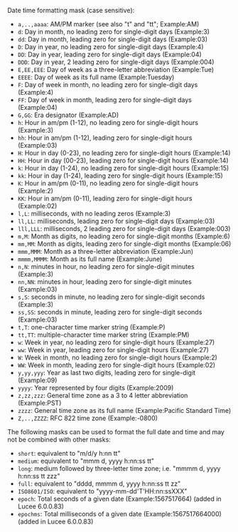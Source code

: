 Date time formatting mask (case sensitive):

- `a,..,aaaa`: AM/PM marker (see also "t" and "tt"; Example:AM)
- `d`: Day in month, no leading zero for single-digit days (Example:3)
- `dd`: Day in month, leading zero for single-digit days (Example:03)
- `D`: Day in year, no leading zero for single-digit days (Example:4)
- `DD`: Day in year, leading zero for single-digit days (Example:04)
- `DDD`: Day in year, 2 leading zero for single-digit days (Example:004)
- `E,EE,EEE`: Day of week as a three-letter abbreviation (Example:Tue)
- `EEEE`: Day of week as its full name (Example:Tuesday)
- `F`: Day of week in month, no leading zero for single-digit days (Example:4)
- `FF`: Day of week in month, leading zero for single-digit days (Example:04)
- `G,GG`: Era designator (Example:AD)
- `h`: Hour in am/pm (1-12), no leading zero for single-digit hours (Example:3)
- `hh`: Hour in am/pm (1-12), leading zero for single-digit hours (Example:03)
- `H`: Hour in day (0-23), no leading zero for single-digit hours (Example:14)
- `HH`: Hour in day (00-23), leading zero for single-digit hours (Example:14)
- `k`: Hour in day (1-24), no leading zero for single-digit hours (Example:15)
- `kk`: Hour in day (1-24), leading zero for single-digit hours (Example:15)
- `K`: Hour in am/pm (0-11), no leading zero for single-digit hours (Example:2)
- `KK`: Hour in am/pm (0-11), leading zero for single-digit hours (Example:02)
- `l,L`: milliseconds, with no leading zeros (Example:3)
- `ll,LL`: milliseconds, leading zero for single-digit days (Example:03)
- `lll,LLL`: milliseconds, 2 leading zero for single-digit days (Example:003)
- `m,M`: Month as digits, no leading zero for single-digit months (Example:6)
- `mm,MM`: Month as digits, leading zero for single-digit months (Example:06)
- `mmm,MMM`: Month as a three-letter abbreviation (Example:Jun)
- `mmmm,MMMM`: Month as its full name (Example:June)
- `n,N`: minutes in hour, no leading zero for single-digit minutes (Example:3)
- `nn,NN`: minutes in hour, leading zero for single-digit minutes (Example:03)
- `s,S`: seconds in minute, no leading zero for single-digit seconds (Example:3)
- `ss,SS`: seconds in minute, leading zero for single-digit seconds (Example:03)
- `t,T`: one-character time marker string (Example:P)
- `tt,TT`: multiple-character time marker string (Example:PM)
- `w`: Week in year, no leading zero for single-digit hours (Example:27)
- `ww`: Week in year, leading zero for single-digit hours (Example:27)
- `W`: Week in month, no leading zero for single-digit hours (Example:2)
- `WW`: Week in month, leading zero for single-digit hours (Example:02)
- `y,yy,yyy`: Year as last two digits, leading zero for single-digit (Example:09)
- `yyyy`: Year represented by four digits (Example:2009)
- `z,zz,zzz`: General time zone as a 3 to 4 letter abbreviation (Example:PST)
- `zzzz`: General time zone as its full name (Example:Pacific Standard Time)
- `Z,..,ZZZZ`: RFC 822 time zone (Example:-0800)

The following masks can be used to format the full date and time and may not be combined with other masks:

- `short`: equivalent to "m/d/y h:nn tt"
- `medium`: equivalent to "mmm d, yyyy h:nn:ss tt"
- `long`: medium followed by three-letter time zone; i.e. "mmmm d, yyyy h:nn:ss tt zzz"
- `full`: equivalent to "dddd, mmmm d, yyyy h:nn:ss tt zz"
- `ISO8601/ISO`: equivalent to "yyyy-mm-dd'T'HH:nn:ssXXX"
- `epoch`: Total seconds of a given date (Example:1567517664) (added in Lucee 6.0.0.83)
- `epochms`: Total milliseconds of a given date (Example:1567517664000) (added in Lucee 6.0.0.83)
